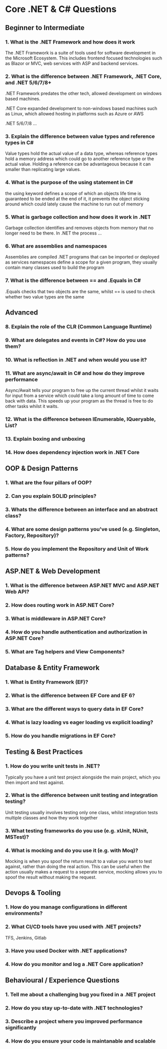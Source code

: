 # Core .NET & C# Questions

## Beginner to Intermediate

### 1. What is the .NET Framework and how does it work

The .NET Framework is a suite of tools used for software development in the Microsoft Ecosystem. This includes
frontend focused technologies such as Blazor or MVC, web services with ASP and backend services.

### 2. What is the difference between .NET Framework, .NET Core, and .NET 5/6/7/8+

.NET Framework predates the other tech, allowed development on windows based machines.

.NET Core expanded development to non-windows based machines such as Linux, which allowed hosting in platforms such as Azure or AWS

.NET 5/6/7/8 ...

### 3. Explain the difference between value types and reference types in C#

Value types hold the actual value of a data type, whereas reference types hold a memory address which could go to another reference type or the actual value.
Holding a reference can be advantageous because it can smaller than replicating large values.

### 4. What is the purpose of the using statement in C#

the using keyword defines a scope of which an objects life time is guaranteed to be ended at the end of it, it prevents the object sticking around
which could lately cause the machine to run out of memory

### 5. What is garbage collection and how does it work in .NET

Garbage collection identifies and removes objects from memory that no longer need to be there. In .NET the process ...

### 6. What are assemblies and namespaces

Assemblies are compiled .NET programs that can be imported or deployed as services
namespaces define a scope for a given program, they usually contain many classes used to build the program

### 7. What is the difference between == and .Equals in C#

.Equals checks that two objects are the same, whilst == is used to check whether two value types are the same

## Advanced

### 8. Explain the role of the CLR (Common Language Runtime)

### 9. What are delegates and events in C#? How do you use them?

### 10. What is reflection in .NET and when would you use it?

### 11. What are async/await in C# and how do they improve performance

Async/Await tells your program to free up the current thread whilst it waits for input from a service which could take a long amount of time to come back with data. This
speeds up your program as the thread is free to do other tasks whilst it waits.

### 12. What is the difference between IEnumerable, IQueryable, List<T>?

### 13. Explain boxing and unboxing

### 14. How does dependency injection work in .NET Core

## OOP & Design Patterns

### 1. What are the four pillars of OOP?

### 2. Can you explain SOLID principles?

### 3. Whats the difference between an interface and an abstract class?

### 4. What are some design patterns you've used (e.g. Singleton, Factory, Repository)?

### 5. How do you implement the Repository and Unit of Work patterns?

## ASP.NET & Web Development

### 1. What is the difference between ASP.NET MVC and ASP.NET Web API?

### 2. How does routing work in ASP.NET Core?

### 3. What is middleware in ASP.NET Core?

### 4. How do you handle authentication and authorization in ASP.NET Core?

### 5. What are Tag helpers and View Components?

## Database & Entity Framework

### 1. What is Entity Framework (EF)?

### 2. What is the difference between EF Core and EF 6?

### 3. What are the different ways to query data in EF Core?

### 4. What is lazy loading vs eager loading vs explicit loading?

### 5. How do you handle migrations in EF Core?

## Testing & Best Practices

### 1. How do you write unit tests in .NET?

Typically you have a unit test project alongside the main project, which you then import and test against.

### 2. What is the difference between unit testing and integration testing?

Unit testing usually involves testing only one class, whilst integration tests multiple classes and how they work together

### 3. What testing frameworks do you use (e.g. xUnit, NUnit, MSTest)?

### 4. What is mocking and do you use it (e.g. with Moq)?

Mocking is when you spoof the return result to a value you want to test against, rather than doing the real action. This can be
useful when the action usually makes a request to a seperate service, mocking allows you to spoof the result without making the request.

## Devops & Tooling

### 1. How do you manage configurations in different environments?

### 2. What CI/CD tools have you used with .NET projects?

TFS, Jenkins, Gitlab

### 3. Have you used Docker with .NET applications?

### 4. How do you monitor and log a .NET Core application?

## Behavioural / Experience Questions

### 1. Tell me about a challenging bug you fixed in a .NET project

### 2. How do you stay up-to-date with .NET technologies?

### 3. Describe a project where you improved performance significantly

### 4. How do you ensure your code is maintanable and scalable
